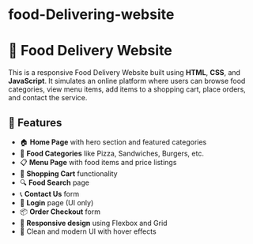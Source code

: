 # food-Delivering-website
# 🍕 Food Delivery Website

This is a responsive Food Delivery Website built using **HTML**, **CSS**, and **JavaScript**. It simulates an online platform where users can browse food categories, view menu items, add items to a shopping cart, place orders, and contact the service.

## 🚀 Features

- 🏠 **Home Page** with hero section and featured categories
- 🍔 **Food Categories** like Pizza, Sandwiches, Burgers, etc.
- 📋 **Menu Page** with food items and price listings
- 🛒 **Shopping Cart** functionality
- 🔍 **Food Search** page
- 📞 **Contact Us** form
- 🔐 **Login** page (UI only)
- 📦 **Order Checkout** form
- 📱 **Responsive design** using Flexbox and Grid
- 🎨 Clean and modern UI with hover effects


